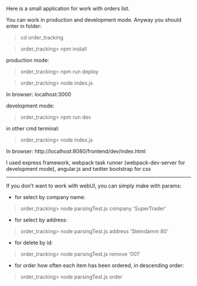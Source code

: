 Here is a small application for work with orders list.

You can work in production and development mode.
Anyway you should enter in folder:

>cd order_tracking

>order_tracking> npm install

production mode:

>order_tracking> npm run deploy

>order_tracking> node index.js

In browser:
localhost:3000

development mode:
>order_tracking> npm run dev

in other cmd terminal:
>order_tracking> node index.js

In browser:
http://localhost:8080/frontend/dev/index.html

I used express framework, webpack task runner (webpack-dev-server for development mode), angular.js and twitter bootstrap for css

------------------------------------------

If you don't want to work with webUI, you can simply make with params:

- for select by company name:

>order_tracking> node parsingTest.js company 'SuperTrader'

- for select by address:

>order_tracking> node parsingTest.js address 'Steindamm 80'

- for delete by id:

>order_tracking> node parsingTest.js remove '001'

- for order how often each item has been ordered, in descending order:

>order_tracking> node parsingTest.js order

